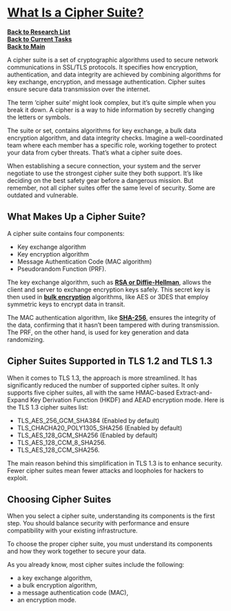 # **[What Is a Cipher Suite?](https://www.ssldragon.com/blog/cipher-suites/)**

**[Back to Research List](../../../research_list.md)**\
**[Back to Current Tasks](../../../../a_status/current_tasks.md)**\
**[Back to Main](../../../../README.md)**

A cipher suite is a set of cryptographic algorithms used to secure network communications in SSL/TLS protocols. It specifies how encryption, authentication, and data integrity are achieved by combining algorithms for key exchange, encryption, and message authentication. Cipher suites ensure secure data transmission over the internet.

The term ‘cipher suite’ might look complex, but it’s quite simple when you break it down. A cipher is a way to hide information by secretly changing the letters or symbols.

The suite or set, contains algorithms for key exchange, a bulk data encryption algorithm, and data integrity checks. Imagine a well-coordinated team where each member has a specific role, working together to protect your data from cyber threats. That’s what a cipher suite does.

When establishing a secure connection, your system and the server negotiate to use the strongest cipher suite they both support. It’s like deciding on the best safety gear before a dangerous mission. But remember, not all cipher suites offer the same level of security. Some are outdated and vulnerable.

## What Makes Up a Cipher Suite?

A cipher suite contains four components:

- Key exchange algorithm
- Key encryption algorithm
- Message Authentication Code (MAC algorithm)
- Pseudorandom Function (PRF).

The key exchange algorithm, such as **[RSA or Diffie-Hellman](https://www.ssldragon.com/blog/rsa-aes-encryption/)**, allows the client and server to exchange encryption keys safely. This secret key is then used in **[bulk encryption](https://www.ssldragon.com/blog/encryption-types-algorithms/)** algorithms, like AES or 3DES that employ symmetric keys to encrypt data in transit.

The MAC authentication algorithm, like **[SHA-256](https://www.ssldragon.com/blog/256-bit-encryption/)**, ensures the integrity of the data, confirming that it hasn’t been tampered with during transmission. The PRF, on the other hand, is used for key generation and data randomizing.

## Cipher Suites Supported in TLS 1.2 and TLS 1.3

When it comes to TLS 1.3, the approach is more streamlined. It has significantly reduced the number of supported cipher suites. It only supports five cipher suites, all with the same HMAC-based Extract-and-Expand Key Derivation Function (HKDF) and AEAD encryption mode. Here is the TLS 1.3 cipher suites list:

- TLS_AES_256_GCM_SHA384 (Enabled by default)
- TLS_CHACHA20_POLY1305_SHA256 (Enabled by default)
- TLS_AES_128_GCM_SHA256 (Enabled by default)
- TLS_AES_128_CCM_8_SHA256.
- TLS_AES_128_CCM_SHA256.

The main reason behind this simplification in TLS 1.3 is to enhance security. Fewer cipher suites mean fewer attacks and loopholes for hackers to exploit.

## Choosing Cipher Suites

When you select a cipher suite, understanding its components is the first step. You should balance security with performance and ensure compatibility with your existing infrastructure.

To choose the proper cipher suite, you must understand its components and how they work together to secure your data.

As you already know, most cipher suites include the following:

- a key exchange algorithm,
- a bulk encryption algorithm,
- a message authentication code (MAC),
- an encryption mode.
